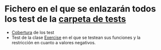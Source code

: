 # Fichero en el que se enlazarán todos los test de la [carpeta de tests](../src/__tests__)

* [Cobertura](coverage/Icov-report/index.html) de los test
* Test de la clase [Exercise](../src/__tests__/exercise.test.ts) en el que se testean sus funciones y la restricción en cuanto a valores negativos.